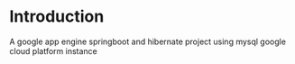 # Introduction 

A google app engine springboot and hibernate project using mysql google cloud platform instance


